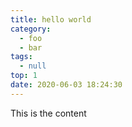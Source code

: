 ```yaml
---
title: hello world
category:
  - foo
  - bar
tags:
  - null
top: 1
date: 2020-06-03 18:24:30
---
```


This is the content
